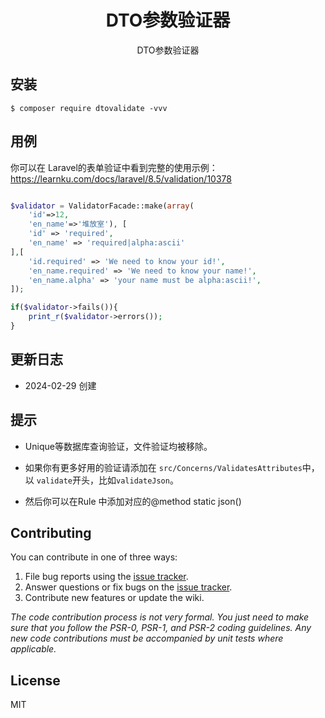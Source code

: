 <h1 align="center"> DTO参数验证器 </h1>
<p align="center"> DTO参数验证器</p>

## 安装

```shell
$ composer require dtovalidate -vvv
```

## 用例
你可以在 Laravel的表单验证中看到完整的使用示例：https://learnku.com/docs/laravel/8.5/validation/10378

```php

$validator = ValidatorFacade::make(array(
    'id'=>12,
    'en_name'=>'堆放室'), [
    'id' => 'required',
    'en_name' => 'required|alpha:ascii'
],[
    'id.required' => 'We need to know your id!',
    'en_name.required' => 'We need to know your name!',
    'en_name.alpha' => 'your name must be alpha:ascii!',
]);

if($validator->fails()){
    print_r($validator->errors());
}

```

## 更新日志
 - 2024-02-29 创建
## 提示

- Unique等数据库查询验证，文件验证均被移除。

- 如果你有更多好用的验证请添加在 `src/Concerns/ValidatesAttributes`中，以 `validate`开头，比如`validateJson`。
- 然后你可以在Rule 中添加对应的@method static json()

## Contributing

You can contribute in one of three ways:

1. File bug reports using the [issue tracker](https://github.com/duomai/validation/issues).
2. Answer questions or fix bugs on the [issue tracker](https://github.com/duomai/validation/issues).
3. Contribute new features or update the wiki.

_The code contribution process is not very formal. You just need to make sure that you follow the PSR-0, PSR-1, and PSR-2 coding guidelines. Any new code contributions must be accompanied by unit tests where applicable._

## License

MIT
